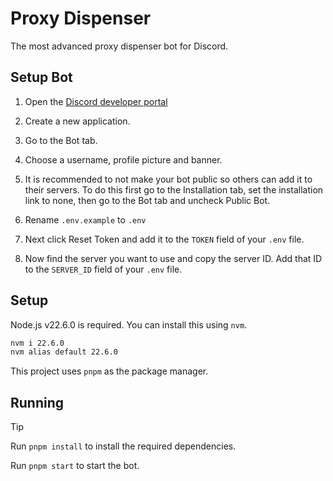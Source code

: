 # Proxy Dispenser
The most advanced proxy dispenser bot for Discord.

## Setup Bot

1. Open the [Discord developer portal](https://discord.com/developers/applications)

2. Create a new application.

3. Go to the Bot tab.

4. Choose a username, profile picture and banner.

5. It is recommended to not make your bot public so others can add it to their servers. To do this first go to the Installation tab, set the installation link to none, then go to the Bot tab and uncheck Public Bot.

6. Rename `.env.example` to `.env`

7. Next click Reset Token and add it to the `TOKEN` field of your `.env` file.

8. Now find the server you want to use and copy the server ID. Add that ID to the `SERVER_ID` field of your `.env` file.

## Setup

Node.js v22.6.0 is required. You can install this using `nvm`.

```bash
nvm i 22.6.0
nvm alias default 22.6.0
```

This project uses `pnpm` as the package manager.

## Running

> [!TIP]
> Run `pnpm install` to install the required dependencies.

Run `pnpm start` to start the bot.